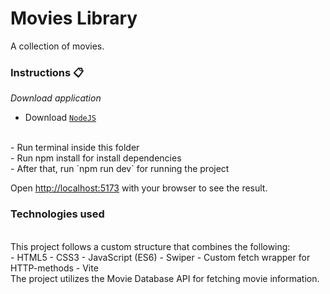 <div>
  <h1>Movies Library</h1>
  <p>A collection of movies.</p>
</div>

 <h3>Instructions 📋</h3>

 <em>Download application</em>
 <br>
- Download [`NodeJS`](https://nodejs.org/en)
<br>
- Run terminal inside this folder
<br>
- Run npm install for install dependencies
<br>
- After that, run `npm run dev` for running the project
<br>

Open [http://localhost:5173](http://localhost:5173) with your browser to see the result.
<br>
<h3>Technologies used</h3>
<br>
This project follows a custom structure that combines the following:
<br>
- HTML5
- CSS3
- JavaScript (ES6)
- Swiper
- Custom fetch wrapper for HTTP-methods
- Vite
<br>
The project utilizes the Movie Database API for fetching movie information.
 
 
